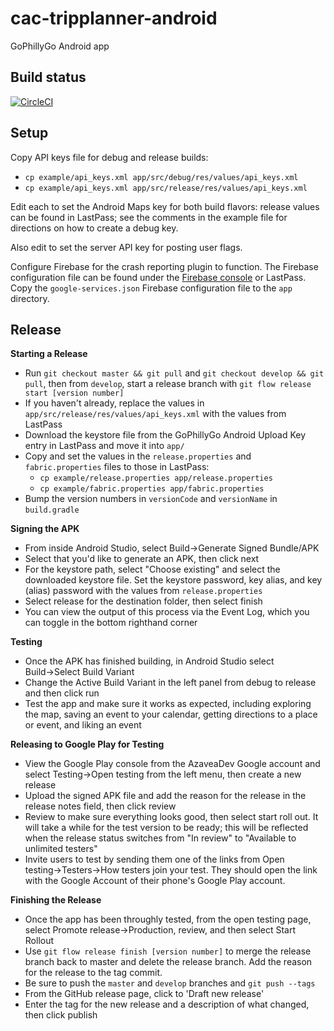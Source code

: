 # cac-tripplanner-android

GoPhillyGo Android app

## Build status

[![CircleCI](https://circleci.com/gh/azavea/cac-tripplanner-android.svg?style=svg)](https://circleci.com/gh/azavea/cac-tripplanner-android)

## Setup

Copy API keys file for debug and release builds:

- `cp example/api_keys.xml app/src/debug/res/values/api_keys.xml`
- `cp example/api_keys.xml app/src/release/res/values/api_keys.xml`

Edit each to set the Android Maps key for both build flavors: release values can be found in LastPass; see the comments in the example file for directions on how to create a debug key.

Also edit to set the server API key for posting user flags.

Configure Firebase for the crash reporting plugin to function. The Firebase configuration file can be found under the [Firebase console](https://console.firebase.google.com) or LastPass. Copy the `google-services.json` Firebase configuration file to the `app` directory.

## Release

**Starting a Release**

- Run `git checkout master && git pull` and `git checkout develop && git pull`, then from `develop`, start a release branch with `git flow release start [version number]`
- If you haven't already, replace the values in `app/src/release/res/values/api_keys.xml` with the values from LastPass
- Download the keystore file from the GoPhillyGo Android Upload Key entry in LastPass and move it into `app/`
- Copy and set the values in the `release.properties` and `fabric.properties` files to those in LastPass:
  - `cp example/release.properties app/release.properties`
  - `cp example/fabric.properties app/fabric.properties`
- Bump the version numbers in `versionCode` and `versionName` in `build.gradle`

**Signing the APK**

- From inside Android Studio, select Build&#8594;Generate Signed Bundle/APK
- Select that you'd like to generate an APK, then click next
- For the keystore path, select "Choose existing" and select the downloaded keystore file. Set the keystore password, key alias, and key (alias) password with the values from `release.properties`
- Select release for the destination folder, then select finish
- You can view the output of this process via the Event Log, which you can toggle in the bottom righthand corner

**Testing**

- Once the APK has finished building, in Android Studio select Build&#8594;Select Build Variant
- Change the Active Build Variant in the left panel from debug to release and then click run
- Test the app and make sure it works as expected, including exploring the map, saving an event to your calendar, getting directions to a place or event, and liking an event

**Releasing to Google Play for Testing**

- View the Google Play console from the AzaveaDev Google account and select Testing&#8594;Open testing from the left menu, then create a new release
- Upload the signed APK file and add the reason for the release in the release notes field, then click review
- Review to make sure everything looks good, then select start roll out. It will take a while for the test version to be ready; this will be reflected when the release status switches from "In review" to "Available to unlimited testers"
- Invite users to test by sending them one of the links from Open testing&#8594;Testers&#8594;How testers join your test. They should open the link with the Google Account of their phone's Google Play account.

**Finishing the Release**

- Once the app has been throughly tested, from the open testing page, select Promote release&#8594;Production, review, and then select Start Rollout
- Use `git flow release finish [version number]` to merge the release branch back to master and delete the release branch. Add the reason for the release to the tag commit.
- Be sure to push the `master` and `develop` branches and `git push --tags`
- From the GitHub release page, click to 'Draft new release'
- Enter the tag for the new release and a description of what changed, then click publish
